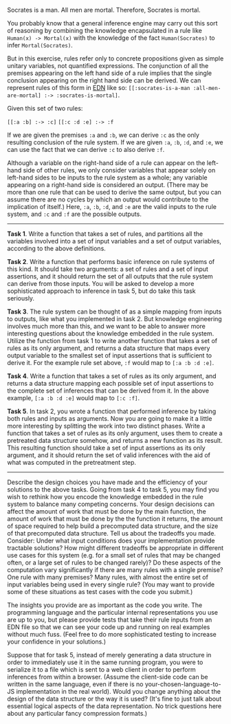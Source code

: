 Socrates is a man. All men are mortal. Therefore, Socrates is mortal.

You probably know that a general inference engine may carry out this sort of reasoning by combining the knowledge encapsulated in a rule like `Human(x) -> Mortal(x)` with the knowledge of the fact `Human(Socrates)` to infer `Mortal(Socrates)`.

But in this exercise, rules refer only to concrete propositions given as simple unitary variables, not quantified expressions. The conjunction of all the premises appearing on the left hand side of a rule implies that the single conclusion appearing on the right hand side can be derived. We can represent rules of this form in [EDN](https://github.com/edn-format/edn) like so: `[[:socrates-is-a-man :all-men-are-mortal] :-> :socrates-is-mortal]`.

Given this set of two rules:

`[[:a :b] :-> :c]`
`[[:c :d :e] :-> :f`

If we are given the premises `:a` and `:b`, we can derive `:c` as the only resulting conclusion of the rule system. If we are given `:a`, `:b`, `:d`, and `:e`, we can use the fact that we can derive `:c` to also derive `:f`.

Although a variable on the right-hand side of a rule can appear on the left-hand side of other rules, we only consider variables that appear solely on left-hand sides to be inputs to the rule system as a whole; any variable appearing on a right-hand side is considered an output. (There may be more than one rule that can be used to derive the same output, but you can assume there are no cycles by which an output would contribute to the implication of itself.) Here, `:a`, `:b`, `:d`, and `:e` are the valid inputs to the rule system, and `:c` and `:f` are the possible outputs.

---

**Task 1**. Write a function that takes a set of rules, and partitions all the variables involved into a set of input variables and a set of output variables, according to the above definitions.

**Task 2**. Write a function that performs basic inference on rule systems of this kind. It should take two arguments: a set of rules and a set of input assertions, and it should return the set of all outputs that the rule system can derive from those inputs. You will be asked to develop a more sophisticated approach to inference in task 5, but do take this task seriously.

**Task 3**. The rule system can be thought of as a simple mapping from inputs to outputs, like what you implemented in task 2. But knowledge engineering involves much more than this, and we want to be able to answer more interesting questions about the knowledge embedded in the rule system. Utilize the function from task 1 to write another function that takes a set of rules as its only argument, and returns a data structure that maps every output variable to the smallest set of input assertions that is sufficient to derive it. For the example rule set above, `:f` would map to `[:a :b :d :e]`.

**Task 4**. Write a function that takes a set of rules as its only argument, and returns a data structure mapping each possible set of input assertions to the complete set of inferences that can be derived from it. In the above example, `[:a :b :d :e]` would map to `[:c :f]`.

**Task 5**. In task 2, you wrote a function that performed inference by taking both rules and inputs as arguments. Now you are going to make it a little more interesting by splitting the work into two distinct phases. Write a function that takes a set of rules as its only argument, uses them to create a pretreated data structure somehow, and returns a new function as its result. This resulting function should take a set of input assertions as its only argument, and it should return the set of valid inferences with the aid of what was computed in the pretreatment step.

---

Describe the design choices you have made and the efficiency of your solutions to the above tasks. Going from task 4 to task 5, you may find you wish to rethink how you encode the knowledge embedded in the rule system to balance many competing concerns. Your design decisions can affect the amount of work that must be done by the main function, the amount of work that must be done by the the function it returns, the amount of space required to help build a precomputed data structure, and the size of that precomputed data structure. Tell us about the tradeoffs you made. Consider: Under what input conditions does your implementation provide tractable solutions? How might different tradeoffs be appropriate in different use cases for this system (e.g. for a small set of rules that may be changed often, or a large set of rules to be changed rarely)? Do these aspects of the computation vary significantly if there are many rules with a single premise? One rule with many premises? Many rules, with almost the entire set of input variables being used in every single rule? (You may want to provide some of these situations as test cases with the code you submit.)

The insights you provide are as important as the code you write. The programming language and the particular internal representations you use are up to you, but please provide tests that take their rule inputs from an EDN file so that we can see your code up and running on real examples without much fuss. (Feel free to do more sophisticated testing to increase your confidence in your solutions.)

Suppose that for task 5, instead of merely generating a data structure in order to immediately use it in the same running program, you were to serialize it to a file which is sent to a web client in order to perform inferences from within a browser. (Assume the client-side code can be written in the same language, even if there is no your-chosen-language-to-JS implementation in the real world). Would you change anything about the design of the data structure or the way it is used? (It's fine to just talk about essential logical aspects of the data representation. No trick questions here about any particular fancy compression formats.)

